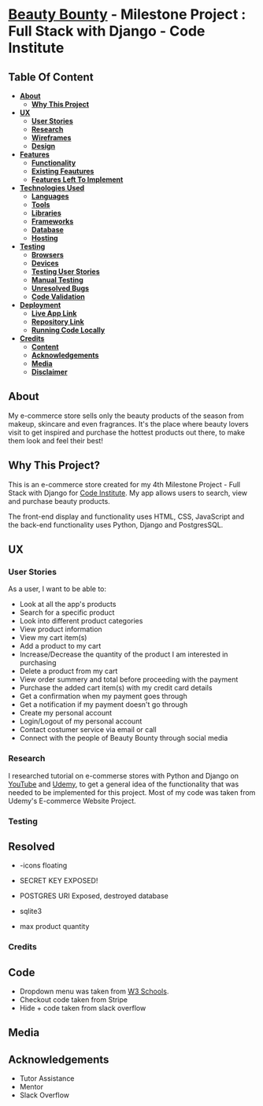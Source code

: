 # [Beauty Bounty]() - Milestone Project : Full Stack with Django - Code Institute

## Table Of Content

- [**About**](#About)
  - [**Why This Project**](#Why-This-Project)
- [**UX**](#UX)
  - [**User Stories**](#User-Stories)
  - [**Research**](#Research)
  - [**Wireframes**](#Wireframes)
  - [**Design**](#Design)
- [**Features**](#Features)
  - [**Functionality**](#Functionality)
  - [**Existing Feautures**](#Existing-Features)
  - [**Features Left To Implement**](#Features-Left-To-Implement)
- [**Technologies Used**](#Technologies-Used)
  - [**Languages**](#Languages)
  - [**Tools**](#Tools)
  - [**Libraries**](#Libraries)
  - [**Frameworks**](#Frameworks)
  - [**Database**](#Database)
  - [**Hosting**](#Hosting)
- [**Testing**](#Testing)
  - [**Browsers**](#Browsers)
  - [**Devices**](#Devices)
  - [**Testing User Stories**](#Testing-User-Stories)
  - [**Manual Testing**](#Manual-Testing)
  - [**Unresolved Bugs**](#Unresolved-Bugs)
  - [**Code Validation**](#Code-Validation)
- [**Deployment**](#Deployment)
  - [**Live App Link**](#Live-App-Link)
  - [**Repository Link**](#Repository-Link)
  - [**Running Code Locally**](#Running-Code-Locally)
- [**Credits**](#Credits)
  - [**Content**](#Content)
  - [**Acknowledgements**](#Acknowledgements)
  - [**Media**](#Media)
  - [**Disclaimer**](#Disclaimer)

## About 
My e-commerce store sells only the beauty products of the season from makeup, skincare and even fragrances. It's the place where beauty lovers visit to get inspired and purchase the hottest products out there, to make them look and feel their best! 

## Why This Project? 
This is an e-commerce store created for my 4th Milestone Project - Full Stack with Django for [Code Institute](https://codeinstitute.net/). My app allows users to search, view and purchase beauty products.

The front-end display and functionality uses HTML, CSS, JavaScript and the back-end functionality uses Python, Django and PostgresSQL.

## UX

### User Stories
As a user, I want to be able to:
* Look at all the app's products
* Search for a specific product
* Look into different product categories
* View product information
* View my cart item(s)
* Add a product to my cart
* Increase/Decrease the quantity of the product I am interested in purchasing
* Delete a product from my cart
* View order summery and total before proceeding with the payment
* Purchase the added cart item(s) with my credit card details
* Get a confirmation when my payment goes through
* Get a notification if my payment doesn't go through
* Create my personal account
* Login/Logout of my personal account
* Contact costumer service via email or call
* Connect with the people of Beauty Bounty through social media 

### Research
I researched tutorial on e-commerse stores with Python and Django on [YouTube](https://www.youtube.com/) and [Udemy](https://www.udemy.com/), to get a general idea of the functionality that was needed to be implemented for this project. Most of my code was taken from Udemy's E-commerce Website Project.



### Testing

## Resolved
* -icons floating
* SECRET KEY EXPOSED! 
* POSTGRES URI Exposed, destroyed database




* sqlite3
* max product quantity

### Credits

## Code
* Dropdown menu was taken from [W3 Schools](https://www.w3schools.com/howto/tryit.asp?filename=tryhow_css_js_dropdown_hover).
* Checkout code taken from Stripe
* Hide + code taken from slack overflow

## Media

## Acknowledgements
* Tutor Assistance
* Mentor
* Slack Overflow
